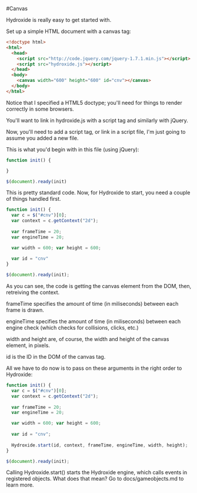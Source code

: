 #Canvas

Hydroxide is really easy to get started with.

Set up a simple HTML document with a canvas tag:

```html
<!doctype html>
<html>
  <head>
    <script src="http://code.jquery.com/jquery-1.7.1.min.js"></script>
    <script src="hydroxide.js"></script>
  </head>
  <body>
    <canvas width="600" height="600" id="cnv"></canvas>
  </body>
</html>
```

Notice that I specified a HTML5 doctype; you'll need for things to render correctly in some browsers.

You'll want to link in hydroxide.js with a script tag and similarly with jQuery.

Now, you'll need to add a script tag, or link in a script file, I'm just going to assume you added a new file.

This is what you'd begin with in this file (using jQuery): 

```javascript
function init() {

}

$(document).ready(init)
```

This is pretty standard code.
Now, for Hydroxide to start, you need a couple of things handled first.

```javascript
function init() {
  var c = $("#cnv")[0];
  var context = c.getContext("2d");
  
  var frameTime = 20;
  var engineTime = 20;

  var width = 600; var height = 600;
  
  var id = "cnv"
}

$(document).ready(init);
```

As you can see, the code is getting the canvas element from the DOM, then, retreiving the context.

frameTime specifies the amount of time (in miliseconds) between each frame is drawn.

engineTime specifies the amount of time (in miliseconds) between each engine check (which checks for collisions, clicks, etc.)

width and height are, of course, the width and height of the canvas element, in pixels.

id is the ID in the DOM of the canvas tag.

All we have to do now is to pass on these arguments in the right order to Hydroxide:

```javascript
function init() {
  var c = $("#cnv")[0];
  var context = c.getContext("2d");
  
  var frameTime = 20;
  var engineTime = 20;

  var width = 600; var height = 600;
  
  var id = "cnv";
  
  Hydroxide.start(id, context, frameTime, engineTime, width, height);
}

$(document).ready(init);
```

Calling Hydroxide.start() starts the Hydroxide engine, which calls events in registered objects. 
What does that mean? Go to docs/gameobjects.md to learn more.

